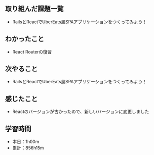 ## 取り組んだ課題一覧
- RailsとReactでUberEats風SPAアプリケーションをつくってみよう！
## わかったこと
- React Routerの復習
## 次やること
- RailsとReactでUberEats風SPAアプリケーションをつくってみよう！
## 感じたこと
- Reactのバージョンが古かったので、新しいバージョンに変更しました
## 学習時間
- 本日：1h00m
- 累計：856h15m
